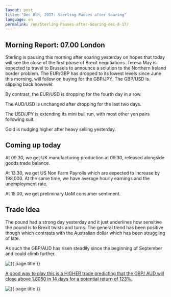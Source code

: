 ```yaml
---
layout: post
title: "Dec 8th, 2017: Sterling Pauses after Soaring"
language: en
permalink: /en/Sterling-Pauses-after-Soaring-dec-8-17/
---
```

## Morning Report: 07.00 London

Sterling is pausing this morning after soaring yesterday on hopes that today will see the close of the first phase of Brexit negotiations. Teresa May is expected to travel to Brussels to announce a solution to the Northern Ireland border problem. The EUR/GBP has dropped to its lowest levels since June this morning, will follow on buying for the GBP/JPY. The GBP/USD is slipping back however. 

By contrast, the EUR/USD is dropping for the fourth day in a row. 

The AUD/USD is unchanged after dropping for the last two days. 

The USD/JPY is extending its mini bull run, with most other yen pairs following suit. 

Gold is nudging higher after heavy selling yesterday. 

## Coming up today 

At 09.30, we get UK manufacturing production at 09.30, released alongside goods trade balance. 

At 13.30, we get US Non Farm Payrolls which are expected to increase by 198,000. At the same time, we have average hourly earnings and the unemployment rate. 

At 15.00, we get preliminary UoM consumer sentiment.  

## Trade Idea

The pound had a strong day yesterday and it just underlines how sensitive the pound is to Brexit twists and turns. The general trend has been positive though which contrasts with the Australian dollar which has been struggling of late. 

As such the GBP/AUD has risen steadily since the beginning of September and could climb further. 
 
<img class="post-image" src="{{ site.url }}/images/dec/2017-12-08_07-37-04.jpg" alt="{{ page.title }}" title="{{ page.title }}">

<a href="%LINK%%?currency=GBP&market=major_pairs&duration_amount=14&duration_units=d&expiry_type=duration&amount=10&amount_type=payout&underlying=frxGBPAUD&formname=higherlower&barrier=1.8050" target="_blank">A good way to play this is a HIGHER trade predicting that the GBP/ AUD will close above 1.8050 in 14 days for a potential return of 123%.</a>

<img class="post-image" src="{{ site.url }}/images/dec/2017-12-08_07-43-36.jpg" alt="{{ page.title }}" title="{{ page.title }}">
